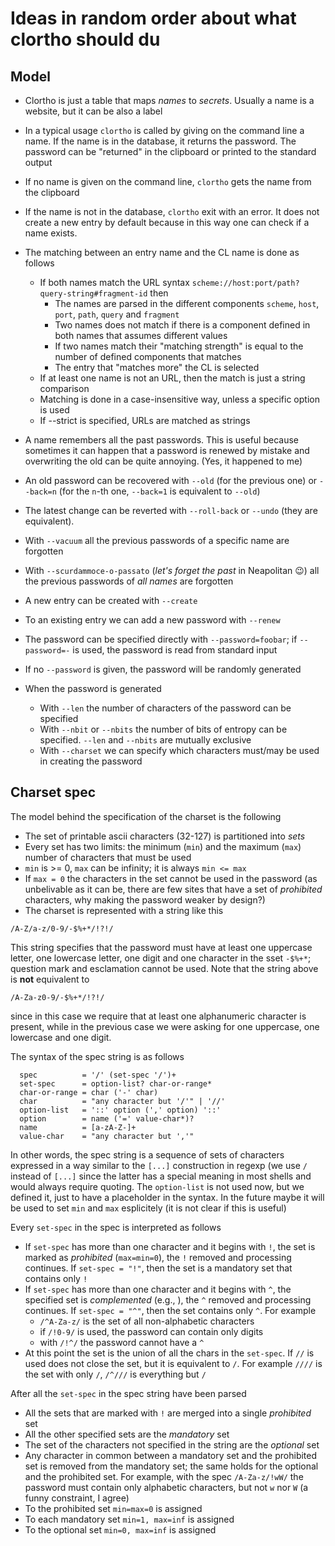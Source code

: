 # Ideas in random order about what clortho should du

## Model

* Clortho is just a table that maps _names_ to _secrets_.  Usually a name is a website, but it can be also a label
* In a typical usage `clortho` is called by giving on the command line a name. If the name is in the database, it returns the password.  The password can be "returned" in the clipboard or printed to the standard output
* If no name is given on the command line, `clortho` gets the name from the clipboard
* If the name is not in the database, `clortho` exit with an error. It does not create a new entry by default because in this way one can check if a name exists.
* The matching between an entry name and the CL name is done as follows
  * If both names match the URL syntax `scheme://host:port/path?query-string#fragment-id` then
    * The names are parsed in the different components `scheme`, `host`, `port`, `path`, `query` and `fragment` 
    * Two names does not match if there is a component defined in both names that assumes different values
    * If two names match their "matching strength" is equal to the number of defined components that matches
    * The entry that "matches more" the CL is selected
  * If at least one name is not an URL, then the match is just a string comparison
  * Matching is done in a case-insensitive way, unless a specific option is used
  * If --strict is specified, URLs are matched as strings

* A name remembers all the past passwords.  This is useful because sometimes it can happen that a password is renewed by mistake and overwriting the old can be quite annoying. (Yes, it happened to me)
* An old password can be recovered with `--old` (for the previous one) or `--back=n` (for the `n`-th one, `--back=1` is equivalent to `--old`)
* The latest change can be reverted with `--roll-back` or `--undo` (they are equivalent).
* With `--vacuum` all the previous passwords of a specific name are forgotten
* With `--scurdammoce-o-passato` (_let's forget the past_ in Neapolitan :wink:) all the previous passwords of *all names* are forgotten

* A new entry can be created with `--create`
* To an existing entry we can add a new password with `--renew`
* The password can be specified directly with `--password=foobar`; if `--password=-` is used, the password is read from standard input
* If no `--password` is given, the password will be randomly generated
* When the password is generated
  * With `--len` the number of characters of the password can be specified
  * With `--nbit` or `--nbits` the number of bits of entropy can be specified. `--len` and `--nbits` are mutually exclusive
  * With `--charset` we can specify which characters must/may be used in creating the password

## Charset spec

The model behind the specification of the charset is the following

* The set of printable ascii characters (32-127) is partitioned into _sets_
* Every set has two limits: the minimum (`min`) and the maximum (`max`) number of characters that must be used
* `min` is >= 0, `max` can be infinity; it is always `min <= max`
* If `max = 0` the characters in the set cannot be used in the password (as unbelivable as it can be, there are few sites that have a set of _prohibited_ characters, why making the password weaker by design?)
* The charset is represented with a string like this

```
/A-Z/a-z/0-9/-$%+*/!?!/
```
This string specifies that the password must have at least one uppercase letter, one lowercase letter, one digit and one character in the sset `-$%+*`; question mark and esclamation cannot be used. Note that the string above is **not** equivalent to 
```
/A-Za-z0-9/-$%+*/!?!/
```
since in this case we require that at least one alphanumeric character is present, while in the previous case we were asking for one uppercase, one lowercase and one digit.

The syntax of the spec string is as follows
```
  spec          = '/' (set-spec '/')+
  set-spec      = option-list? char-or-range*
  char-or-range = char ('-' char)
  char          = "any character but '/'" | '//'
  option-list   = '::' option (',' option) '::'
  option        = name ('=' value-char*)?
  name          = [a-zA-Z-]+
  value-char    = "any character but ','"
```
In other words, the spec string is a sequence of sets of characters expressed in a way similar to the `[...]` construction in regexp (we use `/` instead of `[...]` since the latter has a special meaning in most shells and would always require quoting. The `option-list` is not used now, but we defined it, just to have a placeholder in the syntax. In the future maybe it will be used to set `min` and `max` esplicitely (it is not clear if this is useful)

Every `set-spec` in the spec is interpreted as follows

* If `set-spec` has more than one character and it begins with `!`, the set is marked as _prohibited_ (`max=min=0`), the `!` removed and processing continues. If `set-spec = "!"`, then the set is a mandatory set that contains only `!`
* If `set-spec` has more than one character and it begins with `^`, the specified set is _complemented_ (e.g., ),  the `^` removed and processing continues. If `set-spec = "^"`, then the set  contains only `^`. For example
  * `/^A-Za-z/` is the set of all non-alphabetic characters
  * if `/!0-9/` is used, the password can contain only digits
  * with `/!^/` the password cannot have a `^`
* At this point the set is the union of all the chars in the `set-spec`. If `//` is used does not close the set, but it is equivalent to `/`.  For example `////` is the set with only `/`, `/^///` is everything but `/`

After all the `set-spec` in the spec string have been parsed
* All the sets that are marked with `!` are merged into a single _prohibited_ set
* All the other specified sets are the _mandatory_ set
* The set of the characters not specified in the string are the _optional_ set
* Any character in common between a mandatory set and the prohibited set is removed from the mandatory set; the same holds for the optional and the prohibited set. For example, with the spec `/A-Za-z/!wW/` the password must contain only alphabetic characters, but not `w` nor `W` (a funny constraint, I agree)
* To the prohibited set `min=max=0` is assigned
* To each mandatory set `min=1, max=inf` is assigned
* To the optional set `min=0, max=inf` is assigned

